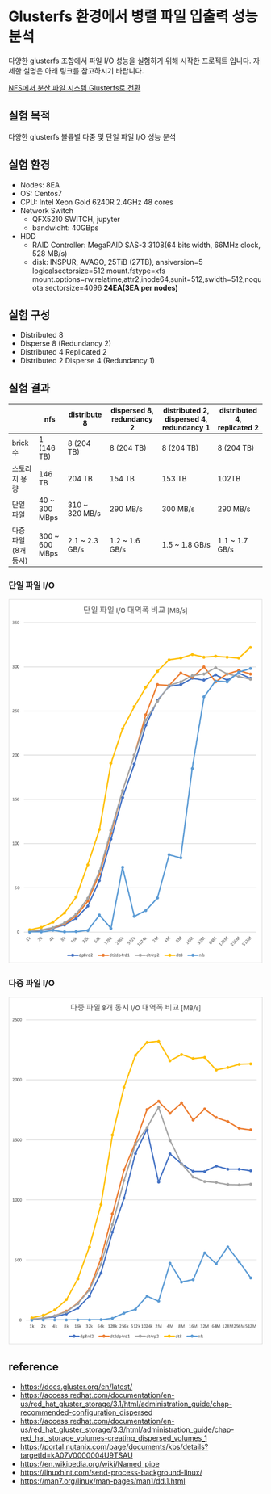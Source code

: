 # Glusterfs 환경에서 병렬 파일 입출력 성능 분석

다양한 glusterfs 조합에서 파일 I/O 성능을 실험하기 위해 시작한 프로젝트 입니다. 자세한 설명은 아래 링크를 참고하시기 바랍니다.

[NFS에서 분산 파일 시스템 Glusterfs로 전환](https://deagwon.com/post/60)


## 실험 목적
다양한 glusterfs 볼륨별 다중 및 단일 파일 I/O 성능 분석

## 실험 환경
- Nodes: 8EA
- OS: Centos7
- CPU: Intel Xeon Gold 6240R 2.4GHz 48 cores
- Network Switch
    - QFX5210 SWITCH, jupyter
    - bandwidht: 40GBps
- HDD
    - RAID Controller: MegaRAID SAS-3 3108(64 bits width, 66MHz clock, 528 MB/s)
    - disk: INSPUR, AVAGO, 25TiB (27TB), ansiversion=5 logicalsectorsize=512 mount.fstype=xfs mount.options=rw,relatime,attr2,inode64,sunit=512,swidth=512,noquota sectorsize=4096 **24EA(3EA per nodes)**

## 실험 구성
- Distributed 8
- Disperse 8 (Redundancy 2)
- Distributed 4 Replicated 2
- Distributed 2 Disperse 4 (Redundancy 1)

## 실험 결과

|              | nfs            | distribute 8   | dispersed 8, redundancy 2 | distributed 2, dispersed 4, redundancy 1 | distributed 4, replicated 2 |
| ------------ | -------------- | -------------- | ------------------------- | ---------------------------------------- | --------------------------- |
| brick 수      | 1 (146 TB)     | 8 (204 TB)     | 8 (204 TB)                | 8 (204 TB)                               | 8 (204 TB)                  |
| 스토리지 용량      | 146 TB         | 204 TB         | 154 TB                    | 153 TB                                   | 102TB                       |
| 단일 파일        | 40 ~ 300 MBps  | 310 ~ 320 MB/s | 290 MB/s                  | 300 MB/s                                 | 290 MB/s                    |
| 다중 파일(8개 동시) | 300 ~ 600 MBps | 2.1 ~ 2.3 GB/s | 1.2 ~ 1.6 GB/s            | 1.5 ~ 1.8 GB/s                           | 1.1 ~ 1.7 GB/s              |

### 단일 파일 I/O
<img src="images/single-file.png"/>

### 다중 파일 I/O
<img src="images/multiple-file.png"/>


## reference
- https://docs.gluster.org/en/latest/
- https://access.redhat.com/documentation/en-us/red_hat_gluster_storage/3.1/html/administration_guide/chap-recommended-configuration_dispersed
- https://access.redhat.com/documentation/en-us/red_hat_gluster_storage/3.3/html/administration_guide/chap-red_hat_storage_volumes-creating_dispersed_volumes_1
- https://portal.nutanix.com/page/documents/kbs/details?targetId=kA07V0000004U9TSAU
- https://en.wikipedia.org/wiki/Named_pipe
- https://linuxhint.com/send-process-background-linux/
- https://man7.org/linux/man-pages/man1/dd.1.html
